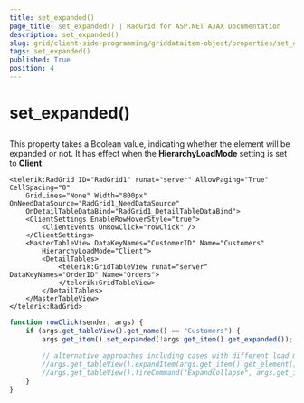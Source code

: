 ```yaml
---
title: set_expanded()
page_title: set_expanded() | RadGrid for ASP.NET AJAX Documentation
description: set_expanded()
slug: grid/client-side-programming/griddataitem-object/properties/set_expanded()
tags: set_expanded()
published: True
position: 4
---
```


# set_expanded()



## 

This property takes a Boolean value, indicating whether the element will be expanded or not. It has effect when the **HierarchyLoadMode** setting is set to **Client**.

````ASP.NET
<telerik:RadGrid ID="RadGrid1" runat="server" AllowPaging="True" CellSpacing="0"
    GridLines="None" Width="800px" OnNeedDataSource="RadGrid1_NeedDataSource"
    OnDetailTableDataBind="RadGrid1_DetailTableDataBind">
    <ClientSettings EnableRowHoverStyle="true">
        <ClientEvents OnRowClick="rowClick" />
    </ClientSettings>
    <MasterTableView DataKeyNames="CustomerID" Name="Customers"
        HierarchyLoadMode="Client">
        <DetailTables>
            <telerik:GridTableView runat="server" DataKeyNames="OrderID" Name="Orders">
            </telerik:GridTableView>
        </DetailTables>
    </MasterTableView>
</telerik:RadGrid>
````



````JavaScript
function rowClick(sender, args) {
    if (args.get_tableView().get_name() == "Customers") {
        args.get_item().set_expanded(!args.get_item().get_expanded());

        // alternative approaches including cases with different load mode
        //args.get_tableView().expandItem(args.get_item().get_element());
        //args.get_tableView().fireCommand("ExpandCollapse", args.get_item().get_itemIndex());
    }
}
````


